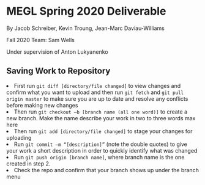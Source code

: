 <h1>MEGL Spring 2020 Deliverable</h1>

<p>By Jacob Schreiber, Kevin Troung, Jean-Marc Daviau-Williams</p>
<p>Fall 2020 Team: Sam Wells</p>
<p>Under supervision of Anton Lukyanenko</p>

<h2>Saving Work to Repository</h2>
<li>First run <code>git diff [directory/file changed]</code> to view changes and confirm what you want to upload and then run <code>git fetch</code> and <code>git pull origin master</code> to make sure you are up to date and resolve any conflicts before making new changes</li>

<li>Then run <code>git checkout –b [branch name (all one word)]</code> to create a new branch. Make the name describe your work in two to three words max here</li>

<li>Then run <code>git add [directory/file changed]</code> to stage your changes for uploading</li>

<li>Run <code>git commit –m “[description]”</code> (note the double quotes) to give your work a short description in order to quickly identify what was changed</li>

<li>Run <code>git push origin [branch name]</code>, where branch name is the one created in step 2.</li>

<li>Check the repo and confirm that your branch shows up under the branch menu</li>
